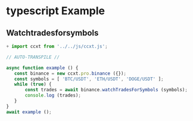 # typescript Example 
 ## Watchtradesforsymbols 

 ```typescript
 + import ccxt from '../../js/ccxt.js';

// AUTO-TRANSPILE //

async function example () {
    const binance = new ccxt.pro.binance ({});
    const symbols = [ 'BTC/USDT', 'ETH/USDT', 'DOGE/USDT' ];
    while (true) {
        const trades = await binance.watchTradesForSymbols (symbols);
        console.log (trades);
    }
}
await example ();
 
```